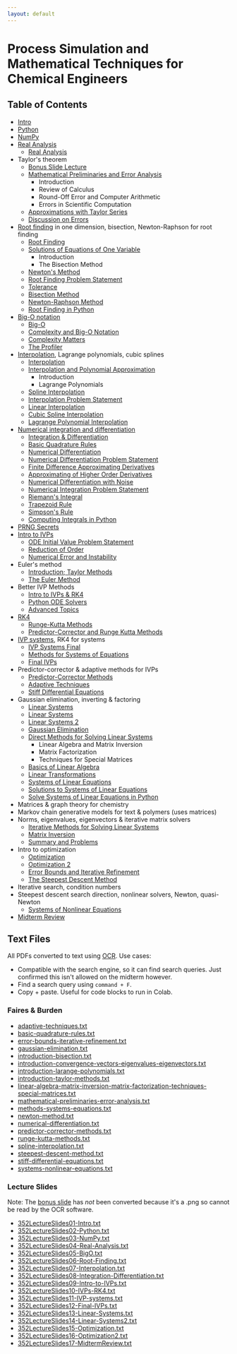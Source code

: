 ```yaml
---
layout: default
---
```


# Process Simulation and Mathematical Techniques for Chemical Engineers

## Table of Contents

* [Intro](General/352LectureSlides01-Intro.pdf)
* [Python](General/352LectureSlides02-Python.pdf)
* [NumPy](General/352LectureSlides03-NumPy.pdf)
* [Real Analysis](real-analysis)
    * [Real Analysis](General/352LectureSlides04-Real-Analysis.pdf)
* Taylor's theorem
    * [Bonus Slide Lecture](General/352LectureSlides04.1-bonus_slide_lecture4.png)
    * [Mathematical Preliminaries and Error Analysis](faires-burden/mathematical-preliminaries-error-analysis.pdf)
        * Introduction
        * Review of Calculus
        * Round-Off Error and Computer Arithmetic
        * Errors in Scientific Computation
    * [Approximations with Taylor Series](https://pythonnumericalmethods.berkeley.edu/notebooks/chapter18.02-Approximations-with-Taylor-Series.html)
    * [Discussion on Errors](https://pythonnumericalmethods.berkeley.edu/notebooks/chapter18.03-Discussion-on-Errors.html)
* [Root finding](root-finding) in one dimension, bisection, Newton-Raphson for root finding
    * [Root Finding](General/352LectureSlides06-Root-Finding.pdf)
    * [Solutions of Equations of One Variable](faires-burden/introduction-bisection.pdf)
        * Introduction
        * The Bisection Method
    * [Newton's Method](faires-burden/newton-method.pdf)
    * [Root Finding Problem Statement](https://pythonnumericalmethods.berkeley.edu/notebooks/chapter08.03-The-Profiler.html)
    * [Tolerance](https://pythonnumericalmethods.berkeley.edu/notebooks/chapter19.02-Tolerance.html)
    * [Bisection Method](https://pythonnumericalmethods.berkeley.edu/notebooks/chapter19.03-Bisection-Method.html)
    * [Newton-Raphson Method](https://pythonnumericalmethods.berkeley.edu/notebooks/chapter19.04-Newton-Raphson-Method.html)
    * [Root Finding in Python](https://pythonnumericalmethods.berkeley.edu/notebooks/chapter19.05-Root-Finding-in-Python.html)
* [Big-O notation](big-o)
    * [Big-O](General/352LectureSlides05-BigO.pdf)
    * [Complexity and Big-O Notation](https://pythonnumericalmethods.berkeley.edu/notebooks/chapter08.01-Complexity-and-Big-O.html)
    * [Complexity Matters](https://pythonnumericalmethods.berkeley.edu/notebooks/chapter08.02-Complexity-Matters.html)
    * [The Profiler](https://pythonnumericalmethods.berkeley.edu/notebooks/chapter08.03-The-Profiler.html)
* [Interpolation](interpolation), Lagrange polynomials, cubic splines
    * [Interpolation](General/352LectureSlides07-Interpolation.pdf          )
    * [Interpolation and Polynomial Approximation](faires-burden/introduction-larange-polynomials.pdf)
        * Introduction
        * Lagrange Polynomials
    * [Spline Interpolation](faires-burden/spline-interpolation.pdf)
    * [Interpolation Problem Statement](https://pythonnumericalmethods.berkeley.edu/notebooks/chapter17.01-Interpolation-Problem-Statement.html)
    * [Linear Interpolation](https://pythonnumericalmethods.berkeley.edu/notebooks/chapter17.02-Linear-Interpolation.html)
    * [Cubic Spline Interpolation](https://pythonnumericalmethods.berkeley.edu/notebooks/chapter17.03-Cubic-Spline-Interpolation.html)
    * [Lagrange Polynomial Interpolation](https://pythonnumericalmethods.berkeley.edu/notebooks/chapter17.04-Lagrange-Polynomial-Interpolation.html)
* [Numerical integration and differentiation](integration-differentiation)
    * [Integration & Differentiation](General/352LectureSlides08-Integration-Differentiation.pdf)
    * [Basic Quadrature Rules](faires-burden/basic-quadrature-rules.pdf)
    * [Numerical Differentiation](faires-burden/numerical-differentiation.pdf)
    * [Numerical Differentiation Problem Statement](https://pythonnumericalmethods.berkeley.edu/notebooks/chapter20.01-Numerical-Differentiation-Problem-Statement.html)
    * [Finite Difference Approximating Derivatives](https://pythonnumericalmethods.berkeley.edu/notebooks/chapter20.02-Finite-Difference-Approximating-Derivatives.html)
    * [Approximating of Higher Order Derivatives](https://pythonnumericalmethods.berkeley.edu/notebooks/chapter20.03-Approximating-of-Higher-Order-Derivatives.html)
    * [Numerical Differentiation with Noise](https://pythonnumericalmethods.berkeley.edu/notebooks/chapter20.04-Numerical-Differentiation-with-Noise.html)
    * [Numerical Integration Problem Statement](https://pythonnumericalmethods.berkeley.edu/notebooks/chapter21.01-Numerical-Integration-Problem-Statement.html)
    * [Riemann's Integral](https://pythonnumericalmethods.berkeley.edu/notebooks/chapter21.02-Riemanns-Integral.html)
    * [Trapezoid Rule](https://pythonnumericalmethods.berkeley.edu/notebooks/chapter21.03-Trapezoid-Rule.html)
    * [Simpson's Rule](https://pythonnumericalmethods.berkeley.edu/notebooks/chapter21.04-Simpsons-Rule.html)
    * [Computing Integrals in Python](https://pythonnumericalmethods.berkeley.edu/notebooks/chapter21.05-Computing-Integrals-in-Python.html)
* [PRNG Secrets](prng-secrets)
* [Intro to IVPs](General/352LectureSlides09-Intro-to-IVPs.pdf)
    * [ODE Initial Value Problem Statement](https://pythonnumericalmethods.berkeley.edu/notebooks/chapter22.01-ODE-Initial-Value-Problem-Statement.html)
    * [Reduction of Order](https://pythonnumericalmethods.berkeley.edu/notebooks/chapter22.02-Reduction-of-Order.html)
    * [Numerical Error and Instability](https://pythonnumericalmethods.berkeley.edu/notebooks/chapter22.04-Numerical-Error-and-Instability.html)
* Euler's method
    * [Introduction; Taylor Methods](faires-burden/introduction-taylor-methods.pdf)
    * [The Euler Method](https://pythonnumericalmethods.berkeley.edu/notebooks/chapter22.03-The-Euler-Method.html)
* Better IVP Methods
    * [Intro to IVPs & RK4](intro-ivps-rk4)
    * [Python ODE Solvers](https://pythonnumericalmethods.berkeley.edu/notebooks/chapter22.06-Python-ODE-Solvers.html)
    * [Advanced Topics](https://pythonnumericalmethods.berkeley.edu/notebooks/chapter22.07-Advanced-Topics.html)
* [RK4](General/352LectureSlides10-IVPs-RK4.pdf)
    * [Runge-Kutta Methods](faires-burden/runge-kutta-methods.pdf)
    * [Predictor-Corrector and Runge Kutta Methods](https://pythonnumericalmethods.berkeley.edu/notebooks/chapter22.05-Predictor-Corrector-Methods.html)
* [IVP systems](General/352LectureSlides11-IVP-systems.pdf), RK4 for systems
    * [IVP Systems Final](ivp-systems-final)
    * [Methods for Systems of Equations](faires-burden/methods-systems-equations.pdf)
    * [Final IVPs](General/352LectureSlides12-Final-IVPs.pdf)
* Predictor-corrector & adaptive methods for IVPs
    * [Predictor-Corrector Methods](faires-burden/predictor-corrector-methods.pdf)
    * [Adaptive Techniques](faires-burden/adaptive-techniques.pdf)
    * [Stiff Differential Equations](faires-burden/stiff-differential-equations.pdf)
* Gaussian elimination, inverting & factoring
    * [Linear Systems](linear-systems)
    * [Linear Systems](General/352LectureSlides13-Linear-Systems.pdf)
    * [Linear Systems 2](General/352LectureSlides14-Linear-Systems2.pdf)
    * [Gaussian Elimination](faires-burden/gaussian-elimination.pdf)
    * [Direct Methods for Solving Linear Systems](faires-burden/linear-algebra-matrix-inversion-matrix-factorization-techniques-special-matrices.pdf)
        * Linear Algebra and Matrix Inversion
        * Matrix Factorization
        * Techniques for Special Matrices
    * [Basics of Linear Algebra](https://pythonnumericalmethods.berkeley.edu/notebooks/chapter14.01-Basics-of-Linear-Algebra.html)
    * [Linear Transformations](https://pythonnumericalmethods.berkeley.edu/notebooks/chapter14.02-Linear-Transformations.html)
    * [Systems of Linear Equations](https://pythonnumericalmethods.berkeley.edu/notebooks/chapter14.03-Systems-of-Linear-Equations.html)
    * [Solutions to Systems of Linear Equations](https://pythonnumericalmethods.berkeley.edu/notebooks/chapter14.04-Solutions-to-Systems-of-Linear-Equations.html)
    * [Solve Systems of Linear Equations in Python](https://pythonnumericalmethods.berkeley.edu/notebooks/chapter14.05-Solve-Systems-of-Linear-Equations-in-Python.html)
* Matrices & graph theory for chemistry
* Markov chain generative models for text & polymers (uses matrices)
* Norms, eigenvalues, eigenvectors & iterative matrix solvers
    * [Iterative Methods for Solving Linear Systems](faires-burden/introduction-convergence-vectors-eigenvalues-eigenvectors.pdf)
    * [Matrix Inversion](https://pythonnumericalmethods.berkeley.edu/notebooks/chapter14.06-Matrix-Inversion.html)
    * [Summary and Problems](https://pythonnumericalmethods.berkeley.edu/notebooks/chapter14.07-Summary-and-Problems.html)
* Intro to optimization
    * [Optimization](General/352LectureSlides15-Optimization.pdf)
    * [Optimization 2](352LectureSlides16-Optimization2.pdf)
    * [Error Bounds and Iterative Refinement](faires-burden/error-bounds-iterative-refinement.pdf)
    * [The Steepest Descent Method](faires-burden/steepest-descent-method.pdf)
* Iterative search, condition numbers
* Steepest descent search direction, nonlinear solvers, Newton, quasi-Newton
    * [Systems of Nonlinear Equations](faires-burden/systems-nonlinear-equations.pdf)
* [Midterm Review](General/352LectureSlides17-MidtermReview.pdf)

## Text Files

All PDFs converted to text using [OCR](https://github.com/ljeng/process-simulation/blob/main/script/ocr.py). Use cases:
* Compatible with the search engine, so it can find search queries. Just confirmed this isn't allowed on the midterm however.
* Find a search query using `command + F`.
* Copy + paste. Useful for code blocks to run in Colab.

### Faires & Burden

* [adaptive-techniques.txt](faires-burden/text/adaptive-techniques.txt)
* [basic-quadrature-rules.txt](faires-burden/text/basic-quadrature-rules.txt)
* [error-bounds-iterative-refinement.txt](faires-burden/text/error-bounds-iterative-refinement.txt)
* [gaussian-elimination.txt](faires-burden/text/gaussian-elimination.txt)
* [introduction-bisection.txt](faires-burden/text/introduction-bisection.txt)
* [introduction-convergence-vectors-eigenvalues-eigenvectors.txt](faires-burden/text/introduction-convergence-vectors-eigenvalues-eigenvectors.txt)
* [introduction-larange-polynomials.txt](faires-burden/text/introduction-larange-polynomials.txt)
* [introduction-taylor-methods.txt](faires-burden/text/introduction-taylor-methods.txt)
* [linear-algebra-matrix-inversion-matrix-factorization-techniques-special-matrices.txt](faires-burden/text/linear-algebra-matrix-inversion-matrix-factorization-techniques-special-matrices.txt)
* [mathematical-preliminaries-error-analysis.txt](faires-burden/text/mathematical-preliminaries-error-analysis.txt)
* [methods-systems-equations.txt](faires-burden/text/methods-systems-equations.txt)
* [newton-method.txt](faires-burden/text/newton-method.txt)
* [numerical-differentiation.txt](faires-burden/text/numerical-differentiation.txt)
* [predictor-corrector-methods.txt](faires-burden/text/predictor-corrector-methods.txt)
* [runge-kutta-methods.txt](faires-burden/text/runge-kutta-methods.txt)
* [spline-interpolation.txt](faires-burden/text/spline-interpolation.txt)
* [steepest-descent-method.txt](faires-burden/text/steepest-descent-method.txt)
* [stiff-differential-equations.txt](faires-burden/text/stiff-differential-equations.txt)
* [systems-nonlinear-equations.txt](faires-burden/text/systems-nonlinear-equations.txt)

### Lecture Slides

Note: The [bonus slide](General/352LectureSlides04.1-bonus_slide_lecture4.png) has *not* been converted because it's a .png so cannot be read by the OCR software.

* [352LectureSlides01-Intro.txt](General/text/352LectureSlides01-Intro.txt)
* [352LectureSlides02-Python.txt](General/text/352LectureSlides02-Python.txt)
* [352LectureSlides03-NumPy.txt](General/text/352LectureSlides03-NumPy.txt)
* [352LectureSlides04-Real-Analysis.txt](General/text/352LectureSlides04-Real-Analysis.txt)
* [352LectureSlides05-BigO.txt](General/text/352LectureSlides05-BigO.txt)
* [352LectureSlides06-Root-Finding.txt](General/text/352LectureSlides06-Root-Finding.txt)
* [352LectureSlides07-Interpolation.txt](General/text/352LectureSlides07-Interpolation.txt)
* [352LectureSlides08-Integration-Differentiation.txt](General/text/352LectureSlides08-Integration-Differentiation.txt)
* [352LectureSlides09-Intro-to-IVPs.txt](General/text/352LectureSlides09-Intro-to-IVPs.txt)
* [352LectureSlides10-IVPs-RK4.txt](General/text/352LectureSlides10-IVPs-RK4.txt)
* [352LectureSlides11-IVP-systems.txt](General/text/352LectureSlides11-IVP-systems.txt)
* [352LectureSlides12-Final-IVPs.txt](General/text/352LectureSlides12-Final-IVPs.txt)
* [352LectureSlides13-Linear-Systems.txt](General/text/352LectureSlides13-Linear-Systems.txt)
* [352LectureSlides14-Linear-Systems2.txt](General/text/352LectureSlides14-Linear-Systems2.txt)
* [352LectureSlides15-Optimization.txt](General/text/352LectureSlides15-Optimization.txt)
* [352LectureSlides16-Optimization2.txt](General/text/352LectureSlides16-Optimization2.txt)
* [352LectureSlides17-MidtermReview.txt](General/text/352LectureSlides17-MidtermReview.txt)
